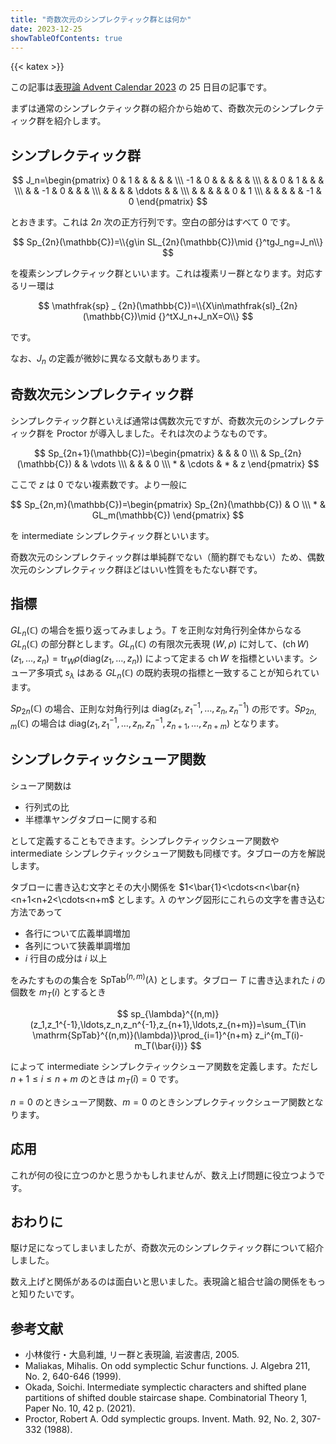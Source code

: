 ```yaml
---
title: "奇数次元のシンプレクティック群とは何か"
date: 2023-12-25
showTableOfContents: true
---
```


{{< katex >}}

この記事は[表現論 Advent Calendar 2023](https://adventar.org/calendars/8636) の 25 日目の記事です。

まずは通常のシンプレクティック群の紹介から始めて、奇数次元のシンプレクティック群を紹介します。

## シンプレクティック群

$$
J_n=\begin{pmatrix} 0 & 1 & & & & & \\\ -1 & 0 & & & & & \\\ & & 0 & 1 & & & \\\ & & -1 & 0 & & & \\\ & & & & \ddots & & \\\ & & & & & 0 & 1 \\\ & & & & & -1 & 0 \end{pmatrix}
$$

とおきます。これは $2n$ 次の正方行列です。空白の部分はすべて 0 です。

$$
Sp_{2n}(\mathbb{C})=\\{g\in SL_{2n}(\mathbb{C})\mid {}^tgJ_ng=J_n\\}
$$

を複素シンプレクティック群といいます。これは複素リー群となります。対応するリー環は

$$
\mathfrak{sp} _ {2n}(\mathbb{C})=\\{X\in\mathfrak{sl}_{2n}(\mathbb{C})\mid {}^tXJ_n+J_nX=O\\}
$$

です。

なお、$J_n$ の定義が微妙に異なる文献もあります。

## 奇数次元シンプレクティック群

シンプレクティック群といえば通常は偶数次元ですが、奇数次元のシンプレクティック群を Proctor が導入しました。それは次のようなものです。

$$
Sp_{2n+1}(\mathbb{C})=\begin{pmatrix} & & & 0 \\\ & Sp_{2n}(\mathbb{C}) & & \vdots \\\ & & & 0 \\\ * & \cdots & * & z \end{pmatrix}
$$

ここで $z$ は 0 でない複素数です。より一般に

$$
Sp_{2n,m}(\mathbb{C})=\begin{pmatrix} Sp_{2n}(\mathbb{C}) & O \\\ * & GL_m(\mathbb{C}) \end{pmatrix}
$$

を intermediate シンプレクティック群といいます。

奇数次元のシンプレクティック群は単純群でない（簡約群でもない）ため、偶数次元のシンプレクティック群ほどはいい性質をもたない群です。

## 指標

$GL_n(\mathbb{C})$ の場合を振り返ってみましょう。$T$ を正則な対角行列全体からなる $GL_n(\mathbb{C})$ の部分群とします。$GL_n(\mathbb{C})$ の有限次元表現 $(W,\rho)$ に対して、$(\operatorname{ch}W)(z_1,\ldots,z_n)=\operatorname{tr} _ W\rho(\mathrm{diag}(z_1,\ldots,z_n))$ によって定まる $\operatorname{ch}W$ を指標といいます。シューア多項式 $s_{\lambda}$ はある $GL_n(\mathbb{C})$ の既約表現の指標と一致することが知られています。

$Sp_{2n}(\mathbb{C})$ の場合、正則な対角行列は $\mathrm{diag}(z_1,z_1^{-1},\ldots,z_n,z_n^{-1})$ の形です。$Sp_{2n,m}(\mathbb{C})$ の場合は $\mathrm{diag}(z_1,z_1^{-1},\ldots,z_n,z_n^{-1},z_{n+1},\ldots,z_{n+m})$ となります。

## シンプレクティックシューア関数

シューア関数は

- 行列式の比
- 半標準ヤングタブローに関する和

として定義することもできます。シンプレクティックシューア関数や intermediate シンプレクティックシューア関数も同様です。タブローの方を解説します。

タブローに書き込む文字とその大小関係を $1<\bar{1}<\cdots<n<\bar{n}<n+1<n+2<\cdots<n+m$ とします。$\lambda$ のヤング図形にこれらの文字を書き込む方法であって

- 各行について広義単調増加
- 各列について狭義単調増加
- $i$ 行目の成分は $i$ 以上

をみたすものの集合を $\mathrm{SpTab}^{(n,m)}(\lambda)$ とします。タブロー $T$ に書き込まれた $i$ の個数を $m_T(i)$ とするとき

$$
sp_{\lambda}^{(n,m)}(z_1,z_1^{-1},\ldots,z_n,z_n^{-1},z_{n+1},\ldots,z_{n+m})=\sum_{T\in \mathrm{SpTab}^{(n,m)}(\lambda)}\prod_{i=1}^{n+m} z_i^{m_T(i)-m_T(\bar{i})}
$$

によって intermediate シンプレクティックシューア関数を定義します。ただし $n+1\le i\le n+m$ のときは $m_T(\bar{i})=0$ です。

$n=0$ のときシューア関数、$m=0$ のときシンプレクティックシューア関数となります。

## 応用

これが何の役に立つのかと思うかもしれませんが、数え上げ問題に役立つようです。

## おわりに

駆け足になってしまいましたが、奇数次元のシンプレクティック群について紹介しました。

数え上げと関係があるのは面白いと思いました。表現論と組合せ論の関係をもっと知りたいです。

## 参考文献

- 小林俊行・大島利雄, リー群と表現論, 岩波書店, 2005.
- Maliakas, Mihalis. On odd symplectic Schur functions. J. Algebra 211, No. 2, 640-646 (1999).
- Okada, Soichi. Intermediate symplectic characters and shifted plane partitions of shifted double staircase shape. Combinatorial Theory 1, Paper No. 10, 42 p. (2021).
- Proctor, Robert A. Odd symplectic groups. Invent. Math. 92, No. 2, 307-332 (1988).